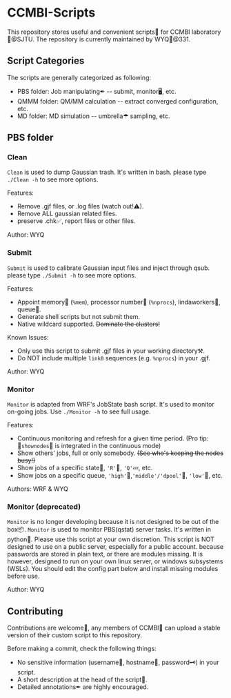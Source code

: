 # CCMBI-Scripts
This repository stores useful and convenient scripts📑 for CCMBI laboratory🤼@SJTU.
The repository is currently maintained by WYQ🤪@331.

## Script Categories
The scripts are generally categorized as following:
* PBS folder: Job manipulating✒ -- submit, monitor🖥, etc.
* QMMM folder: QM/MM calculation -- extract converged configuration, etc.
* MD folder: MD simulation -- umbrella☂ sampling, etc.

## PBS folder
### Clean
`Clean` is used to dump Gaussian trash. It's written in bash.
please type `./Clean -h` to see more options.

Features:
* Remove .gjf files, or .log files (watch out!⚠).
* Remove ALL gaussian related files.
* preserve .chk✅, report files or other files.

Author: WYQ

### Submit
`Submit` is used to calibrate Gaussian input files and inject through qsub.
please type `./Submit -h` to see more options.

Features:
* Appoint memory🤔 (`%mem`), processor number💠 (`%nprocs`), lindaworkers👷‍️, queue🚥.
* Generate shell scripts but not submit them.
* Native wildcard supported. ~~Dominate the clusters!~~

Known Issues:
* Only use this script to submit .gjf files in your working directory⚒.
* Do NOT include multiple `link0` sequences (e.g. `%nprocs`) in your .gjf.

Author: WYQ

### Monitor
`Monitor` is adapted from WRF's JobState bash script. It's used to monitor on-going jobs. Use `./Monitor -h` to see full usage.

Features:
* Continuous monitoring and refresh for a given time period. (Pro tip: 💠`shownodes`💠 is integrated in the continuous mode)
* Show others' jobs, full or only somebody. ~~(See who's keeping the nodes busy!)~~
* Show jobs of a specific state🗽, `'R'`🏃‍, `'Q'`💤, etc.
* Show jobs on a specific queue, `'high'`🔺,`'middle'/'dpool'`🔴, `'low'`🔻, etc.

Authors: WRF & WYQ

### Monitor (deprecated)
`Monitor` is no longer developing because it is not designed to be out of the box📦.
`Monitor` is used to monitor PBS(qstat) server tasks. It's written in python🐍.
Please use this script at your own discretion.
This script is NOT designed to use on a public server, especially for a public account.
because passwords are stored in plain text, or there are modules missing.
It is however, designed to run on your own linux server, or windows subsystems (WSLs).
You should edit the config part below and install missing modules before use.

Author: WYQ

## Contributing
Contributions are welcome🤣, any members of CCMBI🤼 can upload a stable version of their custom script to this repository.

Before making a commit, check the following things:
* No sensitive information (username👥, hostname🎯, password🗝) in your script.
* A short description at the head of the script📜.
* Detailed annotations✒ are highly encouraged.
